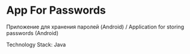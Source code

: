 # App For Passwords

Приложение для хранения паролей (Android) / Application for storing passwords (Android)

Technology Stack: Java 
